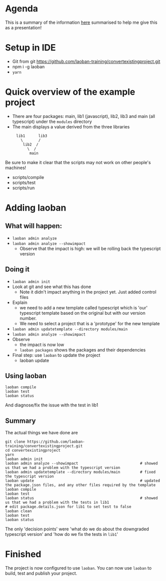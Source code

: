 # Agenda

This is a summary of the information [here](https://laoban.dev/training/EXISTING.html) summarised to help me give this as a presentation!

# Setup in IDE

* Git from git https://github.com/laoban-training/convertexistingproject.git
* npm i -g laoban
* `yarn`


# Quick overview of the example project

* There are four packages: main, lib1 (javascript), lib2, lib3 and main (all typescript) under the `modules` directory
* The main displays a value derived from the three libraries

```
     lib1      lib3
       \       /
        lib2  /
          \  /
           main    
```    
 
Be sure to make it clear that the scripts may not work on other people's machines!
* scripts/compile
* scripts/test
* scripts/run

# Adding laoban

## What will happen:

* `laoban admin analyze`
* `laoban admin analyze --showimpact`
  * Observe that the impact is high: we will be rolling back the typescript version

## Doing it

* `laoban admin init`
* Look at git and see what this has done
  * Note it didn't impact anything in the project yet. Just added control files
* Explain 
  * we need to add a new template called typescript which is 'our' typescript template based on the original but
  with our version number.
  * We need to select a project that is a 'prototype' for the new template
* `laoban admin updatetemplate --directory modules/main`
* `laoban admin analyze --showimpact`
* Observe
  * the impact is now low
  * `laoban packages` shows the packages and their dependencies
* Final step: use `laoban` to update the project
  * laoban update


## Using laoban

```shell
laoban compile
laoban test
laoban status
```

And diagnose/fix the issue with the test in lib1 

## Summary

The actual things we have done are

```shell
git clone https://github.com/laoban-training/convertexistingproject.git
cd convertexistingproject
yarn
laoban admin init
laoban admin analyze --showimpact                            # showed us that we had a problem with the typescript version
laoban admin updatetemplate --directory modules/main         # fixed the typescript version
laoban update                                                # updated the package.json files, and any other files required by the template
laoban compile
laoban test
laoban status                                                # showed us that we had a problem with the tests in lib1
# edit package.details.json for lib1 to set test to false
laoban clean
laoban test
laoban status
```

The only 'decision points' were 'what do we do about the downgraded typescript version' and 'how do we fix the tests in `lib1`'

# Finished

The project is now configured to use `laoban`. You can now use `laoban` to build, test and publish your project.



